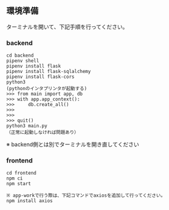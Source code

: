 ## 環境準備

ターミナルを開いて、下記手順を行ってください。
### backend
``````
cd backend
pipenv shell
pipenv install flask
pipenv install flask-sqlalchemy
pipenv install flask-cors
python3 
(pythonのインタプリンタが起動する)
>>> from main import app, db
>>> with app.app_context():
>>>     db.create_all()
>>>
>>>
>>> quit()
python3 main.py
（正常に起動しなければ問題あり）
```````


※ backend側とは別でターミナルを開き直してください
### frontend
`````
cd frontend
npm ci
npm start

※ app-workで行う際は、下記コマンドでaxiosを追加して行ってください。
npm install axios
``````





